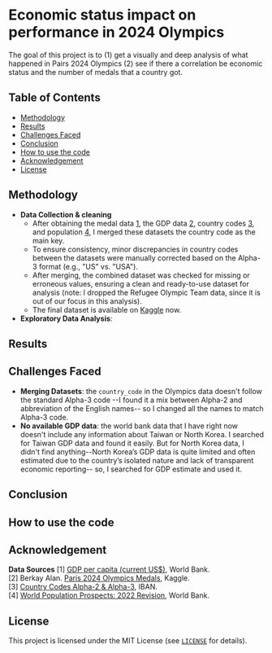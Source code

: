 # Economic status impact on performance in 2024 Olympics
The goal of this project is to (1) get a visually and deep analysis of what happened in Pairs 2024 Olympics (2) see if there a correlation be economic status and the number of medals that a country got.

## Table of Contents
- [Methodology](#methodology)
- [Results](#results)
- [Challenges Faced](#challenges-faced)
- [Conclusion](#conclusion)
- [How to use the code](#how-to-use-the-code)
- [Acknowledgement](#acknowledgement)
- [License](#license)


## Methodology

- **Data Collection & cleaning** 
    * After obtaining the medal data [1](#data:medals), the GDP data [2](#data:gdp), country codes [3](#data:codes), and population [4](#data:population), I merged these datasets the country code as the main key.
    * To ensure consistency, minor discrepancies in country codes between the datasets were manually corrected based on the Alpha-3 format (e.g., "US" vs. "USA").
    * After merging, the combined dataset was checked for missing or erroneous values, ensuring a clean and ready-to-use dataset for analysis (note: I dropped the Refugee Olympic Team data, since it is out of our focus in this analysis).
    * The final dataset is available on [Kaggle](https://www.kaggle.com/datasets/mohamedyosef101/2024-olympics-medals-and-economic-status) now.
- **Exploratory Data Analysis**: 


## Results


## Challenges Faced
- **Merging Datasets**: the `country_code` in the Olympics data doesn't follow the standard Alpha-3 code --I found it a mix between Alpha-2 and abbreviation of the English names-- so I changed all the names to match Alpha-3 code. 
- **No available GDP data**: the world bank data that I have right now doesn't include any information about Taiwan or North Korea. I searched for Taiwan GDP data and found it easily. But for North Korea data, I didn't find anything--North Korea’s GDP data is quite limited and often estimated due to the country’s isolated nature and lack of transparent economic reporting-- so, I searched for GDP estimate and used it.


## Conclusion


## How to use the code 


## Acknowledgement
**Data Sources**
[<span id="data:gdp">1</span>] [GDP per capita (current US$)](https://data.worldbank.org/indicator/NY.GDP.PCAP.CD), World Bank. <br>
[<span id="data:medals">2</span>] Berkay Alan. [Paris 2024 Olympics Medals](https://www.kaggle.com/datasets/berkayalan/paris-2024-olympics-medals), Kaggle. <br>
[<span id="data:codes">3</span>] [Country Codes Alpha-2 & Alpha-3](https://www.iban.com/country-codes), IBAN. <br>
[<span id="data:population">4</span>] [World Population Prospects: 2022 Revision](https://data.worldbank.org/indicator/SP.POP.TOTL), World Bank. <br>

## License 
This project is licensed under the MIT License (see [`LICENSE`](https://github.com/mohamedyosef101/[repo_name]/blob/main/LICENSE) for details).